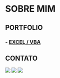 # SOBRE MIM

## PORTFOLIO

### - <a href="https://github.com/daiangm/portfolio/tree/main/Excel#readme">EXCEL / VBA</a>

## CONTATO

<div> 
    <a href="https://bit.ly/3o7JAHZ" target="_blank"><img src="https://img.shields.io/badge/-Whatsapp-%2325D366?style=for-the-badge&logo=WhatsApp&logoColor=white" target="_blank"></a> 
  <a href = "mailto:daiangm@gmail.com"><img src="https://img.shields.io/badge/-Email-%23333?style=for-the-badge&logo=gmail&logoColor=white" target="_blank"></a>
  <a href="https://bit.ly/3tOqqdE" target="_blank"><img src="https://img.shields.io/badge/-LinkedIn-%230077B5?style=for-the-badge&logo=linkedin&logoColor=white" target="_blank"></a> 
 
</div>

